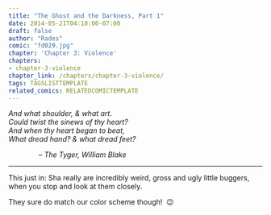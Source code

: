 ```yaml
---
title: "The Ghost and the Darkness, Part 1"
date: 2014-05-21T04:10:00-07:00
draft: false
author: "Rades"
comic: "fd029.jpg"
chapter: 'Chapter 3: Violence'
chapters:
- chapter-3-violence
chapter_link: /chapters/chapter-3-violence/
tags: TAGSLISTTEMPLATE
related_comics: RELATEDCOMICTEMPLATE
---
```


*And what shoulder, &amp; what art.<br>
Could twist the sinews of thy heart?<br>
And when thy heart began to beat,<br>
What dread hand? &amp; what dread feet?*

<p style="text-align: left; padding-left: 60px;">– <i>The Tyger, William Blake</i></p>

<hr>

This just in: Sha really are incredibly weird, gross and ugly little buggers, when you stop and look at them closely.


They sure do match our color scheme though! &nbsp;😉

